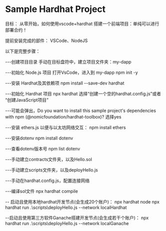 # Sample Hardhat Project


目标：
从零开始，如何使用vscode+hardhat 搭建一个前端项目：单纯可以进行部署合约！

提前安装完成的部件：
VSCode、NodeJS

以下是完整步骤：

---创建项目目录
手动在目标盘符中，建立项目文件夹：my-dapp

---初始化 Node.js 项目
打开VsCode，进入到 my-dapp
npm init -y

---安装 Hardhat及其依赖项
npm install --save-dev hardhat

---初始化 Hardhat 项目
npx hardhat
选择“创建一个空的hardhat.config.js”或者 “创建JavaScript项目”

---可能会弹出，Do you want to install this sample project's dependencies with npm (@nomicfoundation/hardhat-toolbox)?
选择yes

---安装 ethers.js 以便与以太坊网络交互：
npm install ethers

---安装dotenv
npm install dotenv

---查看dotenv版本号
npm list dotenv

---手动建立contracts文件夹，以及Hello.sol

---手动建立scripts文件夹，以及deployHello.js

---手动在hardhat.config.js，配置连接网络

---编译sol文件
npx hardhat compile

-- 启动且使用本地hardhat开发节点(会生成20个账户)：
npx hardhat node
npx hardhat run .\scripts\deployHello.js --network localHardhat

--启动且使用第三方软件Ganache搭建开发节点(会生成若干个账户)：
npx hardhat run .\scripts\deployHello.js --network localGanache
